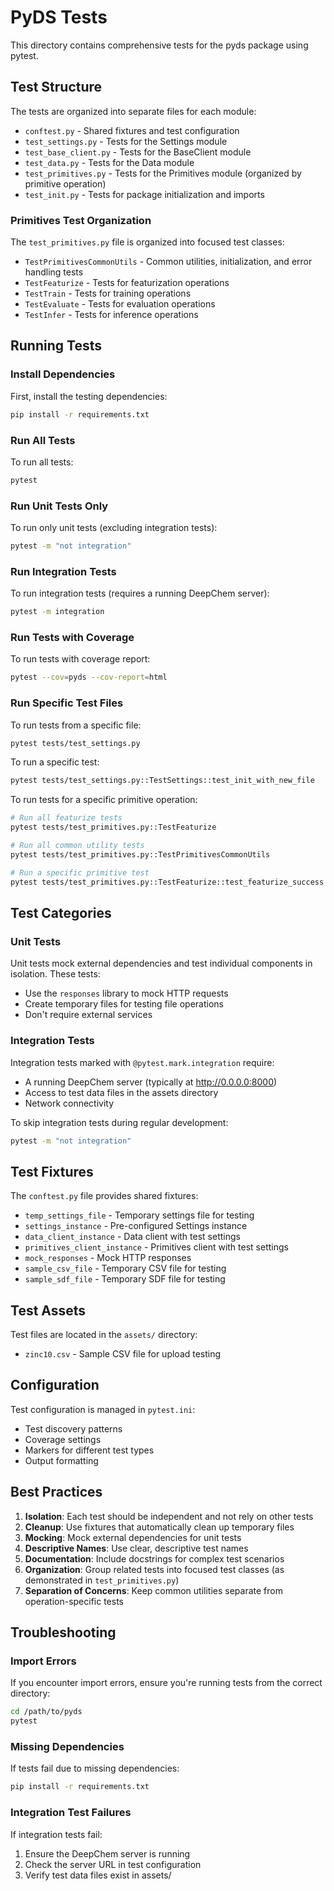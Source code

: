 # PyDS Tests

This directory contains comprehensive tests for the pyds package using pytest.

## Test Structure

The tests are organized into separate files for each module:

- `conftest.py` - Shared fixtures and test configuration
- `test_settings.py` - Tests for the Settings module
- `test_base_client.py` - Tests for the BaseClient module  
- `test_data.py` - Tests for the Data module
- `test_primitives.py` - Tests for the Primitives module (organized by primitive operation)
- `test_init.py` - Tests for package initialization and imports

### Primitives Test Organization

The `test_primitives.py` file is organized into focused test classes:

- `TestPrimitivesCommonUtils` - Common utilities, initialization, and error handling tests
- `TestFeaturize` - Tests for featurization operations
- `TestTrain` - Tests for training operations  
- `TestEvaluate` - Tests for evaluation operations
- `TestInfer` - Tests for inference operations

## Running Tests

### Install Dependencies

First, install the testing dependencies:

```bash
pip install -r requirements.txt
```

### Run All Tests

To run all tests:

```bash
pytest
```

### Run Unit Tests Only

To run only unit tests (excluding integration tests):

```bash
pytest -m "not integration"
```

### Run Integration Tests

To run integration tests (requires a running DeepChem server):

```bash
pytest -m integration
```

### Run Tests with Coverage

To run tests with coverage report:

```bash
pytest --cov=pyds --cov-report=html
```

### Run Specific Test Files

To run tests from a specific file:

```bash
pytest tests/test_settings.py
```

To run a specific test:

```bash
pytest tests/test_settings.py::TestSettings::test_init_with_new_file
```

To run tests for a specific primitive operation:

```bash
# Run all featurize tests
pytest tests/test_primitives.py::TestFeaturize

# Run all common utility tests
pytest tests/test_primitives.py::TestPrimitivesCommonUtils

# Run a specific primitive test
pytest tests/test_primitives.py::TestFeaturize::test_featurize_success
```

## Test Categories

### Unit Tests

Unit tests mock external dependencies and test individual components in isolation. These tests:
- Use the `responses` library to mock HTTP requests
- Create temporary files for testing file operations
- Don't require external services

### Integration Tests

Integration tests marked with `@pytest.mark.integration` require:
- A running DeepChem server (typically at http://0.0.0.0:8000)
- Access to test data files in the assets directory
- Network connectivity

To skip integration tests during regular development:

```bash
pytest -m "not integration"
```

## Test Fixtures

The `conftest.py` file provides shared fixtures:

- `temp_settings_file` - Temporary settings file for testing
- `settings_instance` - Pre-configured Settings instance
- `data_client_instance` - Data client with test settings
- `primitives_client_instance` - Primitives client with test settings
- `mock_responses` - Mock HTTP responses
- `sample_csv_file` - Temporary CSV file for testing
- `sample_sdf_file` - Temporary SDF file for testing

## Test Assets

Test files are located in the `assets/` directory:
- `zinc10.csv` - Sample CSV file for upload testing

## Configuration

Test configuration is managed in `pytest.ini`:
- Test discovery patterns
- Coverage settings
- Markers for different test types
- Output formatting

## Best Practices

1. **Isolation**: Each test should be independent and not rely on other tests
2. **Cleanup**: Use fixtures that automatically clean up temporary files
3. **Mocking**: Mock external dependencies for unit tests
4. **Descriptive Names**: Use clear, descriptive test names
5. **Documentation**: Include docstrings for complex test scenarios
6. **Organization**: Group related tests into focused test classes (as demonstrated in `test_primitives.py`)
7. **Separation of Concerns**: Keep common utilities separate from operation-specific tests

## Troubleshooting

### Import Errors

If you encounter import errors, ensure you're running tests from the correct directory:

```bash
cd /path/to/pyds
pytest
```

### Missing Dependencies

If tests fail due to missing dependencies:

```bash
pip install -r requirements.txt
```

### Integration Test Failures

If integration tests fail:
1. Ensure the DeepChem server is running
2. Check the server URL in test configuration
3. Verify test data files exist in assets/